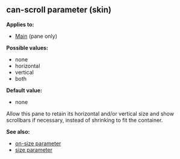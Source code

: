## can-scroll parameter (skin)

<!-- -->
**Applies to:**
+   [Main](/ref/%7Bskin%7D/control/main.md) (pane only)
<!-- -->
**Possible values:**
+   none
+   horizontal
+   vertical
+   both
<!-- -->
**Default value:**
+   none


Allow this pane to retain its horizontal and/or vertical size
and show scrollbars if necessary, instead of shrinking to fit the
container.

**See also:**
+   [on-size parameter](/ref/%7Bskin%7D/param/on-size.md) 
+   [size parameter](/ref/%7Bskin%7D/param/size.md) 